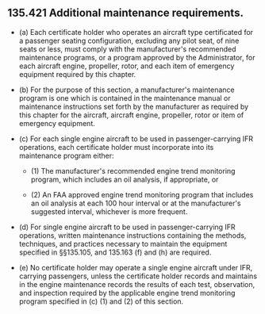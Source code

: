 ## 135.421   Additional maintenance requirements.
- (a) Each certificate holder who operates an aircraft type certificated for a passenger seating configuration, excluding any pilot seat, of nine seats or less, must comply with the manufacturer's recommended maintenance programs, or a program approved by the Administrator, for each aircraft engine, propeller, rotor, and each item of emergency equipment required by this chapter.

- (b) For the purpose of this section, a manufacturer's maintenance program is one which is contained in the maintenance manual or maintenance instructions set forth by the manufacturer as required by this chapter for the aircraft, aircraft engine, propeller, rotor or item of emergency equipment.

- (c) For each single engine aircraft to be used in passenger-carrying IFR operations, each certificate holder must incorporate into its maintenance program either:

	+ (1) The manufacturer's recommended engine trend monitoring program, which includes an oil analysis, if appropriate, or

	+ (2) An FAA approved engine trend monitoring program that includes an oil analysis at each 100 hour interval or at the manufacturer's suggested interval, whichever is more frequent.

- (d) For single engine aircraft to be used in passenger-carrying IFR operations, written maintenance instructions containing the methods, techniques, and practices necessary to maintain the equipment specified in §§135.105, and 135.163 (f) and (h) are required.

- (e) No certificate holder may operate a single engine aircraft under IFR, carrying passengers, unless the certificate holder records and maintains in the engine maintenance records the results of each test, observation, and inspection required by the applicable engine trend monitoring program specified in (c) (1) and (2) of this section.